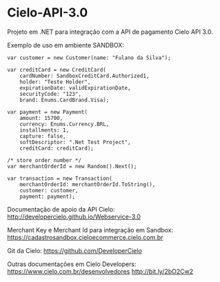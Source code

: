 # Cielo-API-3.0

Projeto em .NET para integração com a API de pagamento Cielo API 3.0.

Exemplo de uso em ambiente SANDBOX:

```
var customer = new Customer(name: "Fulano da Silva");

var creditCard = new CreditCard(
    cardNumber: SandboxCreditCard.Authorized1, 
    holder: "Teste Holder", 
    expirationDate: validExpirationDate, 
    securityCode: "123", 
    brand: Enums.CardBrand.Visa);

var payment = new Payment(
    amount: 15700, 
    currency: Enums.Currency.BRL, 
    installments: 1, 
    capture: false, 
    softDescriptor: ".Net Test Project", 
    creditCard: creditCard);

/* store order number */
var merchantOrderId = new Random().Next();

var transaction = new Transaction(
    merchantOrderId: merchantOrderId.ToString(), 
    customer: customer, 
    payment: payment);
```

Documentação de apoio da API Cielo: 
http://developercielo.github.io/Webservice-3.0

Merchant Key e Merchant Id para integração em Sandbox: 
https://cadastrosandbox.cieloecommerce.cielo.com.br

Git da Cielo: 
https://github.com/DeveloperCielo

Outras documentações em Cielo Developers:
https://www.cielo.com.br/desenvolvedores
http://bit.ly/2bO2Cw2